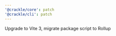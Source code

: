 ```yaml
---
'@crackle/core': patch
'@crackle/cli': patch
---
```


Upgrade to Vite 3, migrate package script to Rollup
